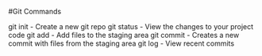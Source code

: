 #Git Commands

git init - Create a new git repo
git status - View the changes to your project code
git add - Add files to the staging area
git commit - Creates a new commit with files from the staging area
git log - View recent commits
